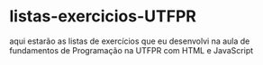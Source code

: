 # listas-exercicios-UTFPR
 aqui estarão as listas de exercícios que eu desenvolvi na aula de fundamentos de Programação na UTFPR com HTML e JavaScript

